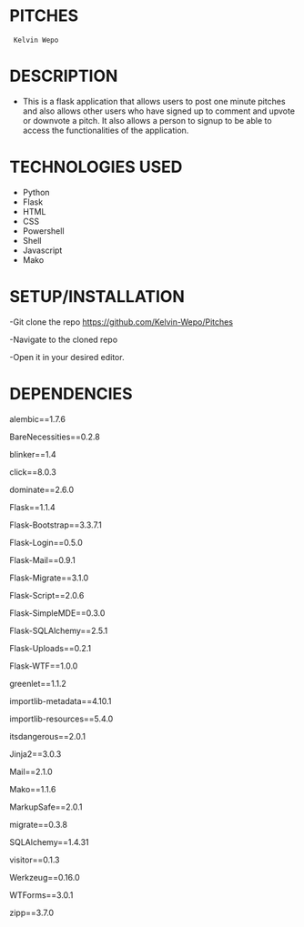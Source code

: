 # PITCHES

     Kelvin Wepo

 # DESCRIPTION
  * This is a flask application that allows users to post one minute pitches and also allows other users who have signed up to comment and upvote or downvote a pitch. It also allows a person to signup to be able to access the functionalities of the application.

# TECHNOLOGIES USED

  * Python
  * Flask
  * HTML
  * CSS
  * Powershell
  * Shell
  * Javascript
  * Mako

# SETUP/INSTALLATION

-Git clone the repo https://github.com/Kelvin-Wepo/Pitches
       

-Navigate to the cloned repo

-Open it in your desired editor. 

# DEPENDENCIES

 alembic==1.7.6

BareNecessities==0.2.8

blinker==1.4

click==8.0.3

dominate==2.6.0

Flask==1.1.4

Flask-Bootstrap==3.3.7.1

Flask-Login==0.5.0

Flask-Mail==0.9.1

Flask-Migrate==3.1.0

Flask-Script==2.0.6

Flask-SimpleMDE==0.3.0

Flask-SQLAlchemy==2.5.1

Flask-Uploads==0.2.1

Flask-WTF==1.0.0

greenlet==1.1.2

importlib-metadata==4.10.1

importlib-resources==5.4.0

itsdangerous==2.0.1

Jinja2==3.0.3

Mail==2.1.0

Mako==1.1.6

MarkupSafe==2.0.1

migrate==0.3.8

SQLAlchemy==1.4.31

visitor==0.1.3

Werkzeug==0.16.0

WTForms==3.0.1

zipp==3.7.0
     
 